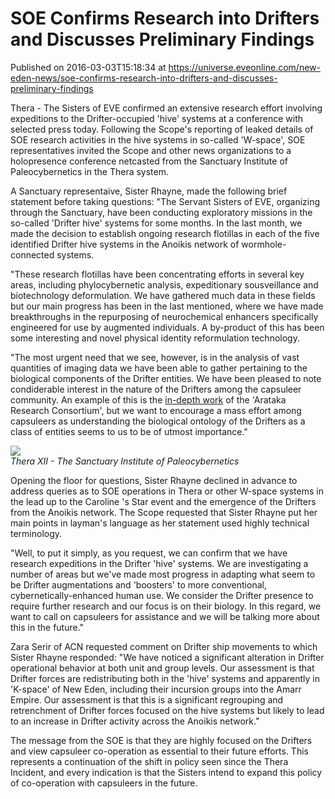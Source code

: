 # SOE Confirms Research into Drifters and Discusses Preliminary Findings
Published on 2016-03-03T15:18:34 at https://universe.eveonline.com/new-eden-news/soe-confirms-research-into-drifters-and-discusses-preliminary-findings

Thera - The Sisters of EVE confirmed an extensive research effort involving expeditions to the Drifter-occupied 'hive' systems at a conference with selected press today. Following the Scope's reporting of leaked details of SOE research activities in the hive systems in so-called 'W-space', SOE representatives invited the Scope and other news organizations to a holopresence conference netcasted from the Sanctuary Institute of Paleocybernetics in the Thera system.

A Sanctuary representaive, Sister Rhayne, made the following brief statement before taking questions: "The Servant Sisters of EVE, organizing through the Sanctuary, have been conducting exploratory missions in the so-called 'Drifter hive' systems for some months. In the last month, we made the decision to establish ongoing research flotillas in each of the five identified Drifter hive systems in the Anoikis network of wormhole-connected systems.

"These research flotillas have been concentrating efforts in several key areas, including phylocybernetic analysis, expeditionary sousveillance and biotechnology deformulation. We have gathered much data in these fields but our main progress has been in the last mentioned, where we have made breakthroughs in the repurposing of neurochemical enhancers specifically engineered for use by augmented individuals. A by-product of this has been some interesting and novel physical identity reformulation technology.

"The most urgent need that we see, however, is in the analysis of vast quantities of imaging data we have been able to gather pertaining to the biological components of the Drifter entities. We have been pleased to note condiderable interest in the nature of the Drifters among the capsuleer community. An example of this is the [in-depth work](http://dl.eve-files.com/media/1602/Drifter_Hive_Analysis_YC116-02-01.pdf) of the 'Arataka Research Consortium', but we want to encourage a mass effort among capsuleers as understanding the biological ontology of the Drifters as a class of entities seems to us to be of utmost importance."

![](http://web.ccpgamescdn.com/newssystem/media/70085/1/paleo.PNG)  
_Thera XII - The Sanctuary Institute of Paleocybernetics_

Opening the floor for questions, Sister Rhayne declined in advance to address queries as to SOE operations in Thera or other W-space systems in the lead up to the Caroline 's Star event and the emergence of the Drifters from the Anoikis network. The Scope requested that Sister Rhayne put her main points in layman's language as her statement used highly technical terminology.

"Well, to put it simply, as you request, we can confirm that we have research expeditions in the Drifter 'hive' systems. We are investigating a number of areas but we've made most progress in adapting what seem to be Drifter augmentations and 'boosters' to more conventional, cybernetically-enhanced human use. We consider the Drifter presence to require further research and our focus is on their biology. In this regard, we want to call on capsuleers for assistance and we will be talking more about this in the future."

Zara Serir of ACN requested comment on Drifter ship movements to which Sister Rhayne responded: "We have noticed a significant alteration in Drifter operational behavior at both unit and group levels. Our assessment is that Drifter forces are redistributing both in the 'hive' systems and apparently in 'K-space' of New Eden, including their incursion groups into the Amarr Empire. Our assessment is that this is a significant regrouping and retrenchment of Drifter forces focused on the hive systems but likely to lead to an increase in Drifter activity across the Anoikis network."

The message from the SOE is that they are highly focused on the Drifters and view capsuleer co-operation as essential to their future efforts. This represents a continuation of the shift in policy seen since the Thera Incident, and every indication is that the Sisters intend to expand this policy of co-operation with capsuleers in the future.
